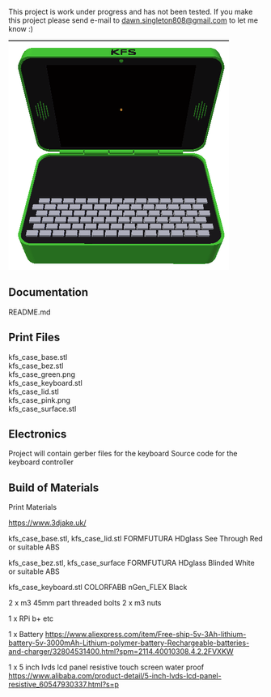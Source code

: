 This project is work under progress and has not been tested.  If you make this project please send e-mail to dawn.singleton808@gmail.com to let me know :)

![alt text][greencase]

[greencase]: https://github.com/dawnstar808/RPi-handheld/blob/master/kfs_case_green.png

Documentation
-------------
README.md  

Print Files
-----------
kfs_case_base.stl  
kfs_case_bez.stl  
kfs_case_green.png  
kfs_case_keyboard.stl  
kfs_case_lid.stl  
kfs_case_pink.png  
kfs_case_surface.stl

Electronics
-----------
Project will contain gerber files for the keyboard
Source code for the keyboard controller

Build of Materials
------------------

Print Materials

https://www.3djake.uk/

  kfs_case_base.stl, kfs_case_lid.stl
    FORMFUTURA HDglass See Through Red or suitable ABS
  
  kfs_case_bez.stl, kfs_case_surface
    FORMFUTURA HDglass Blinded White or suitable ABS

  kfs_case_keyboard.stl
    COLORFABB nGen_FLEX Black

2 x m3 45mm part threaded bolts
2 x m3 nuts

1 x RPi b+ etc

1 x Battery 
  https://www.aliexpress.com/item/Free-ship-5v-3Ah-lithium-battery-5v-3000mAh-Lithium-polymer-battery-Rechargeable-batteries-and-charger/32804531400.html?spm=2114.40010308.4.2.2FVXKW

1 x 5 inch lvds lcd panel resistive touch screen water proof
  https://www.alibaba.com/product-detail/5-inch-lvds-lcd-panel-resistive_60547930337.html?s=p

